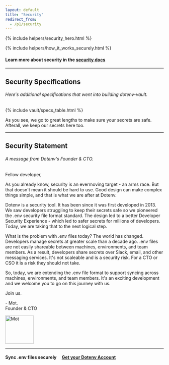 ```yaml
---
layout: default
title: "Security"
redirect_from:
  - /p1/security
---
```


{% include helpers/security_hero.html %}

<div class="container bg-dark bg-vault-image text-white shadow-sm">
  {% include helpers/how_it_works_securely.html %}
</div>

<div class="container bg-white shadow-sm rounded-bottom">
  <div class="row">
    <div class="col col-lg-10 offset-lg-1">
      <h4 class="text-center py-5 pb-3">Learn more about security in the <a href="/docs/security">security docs</a></h4>
      <div class="text-body-tertiary opacity-50"><hr/></div>
      <h2 class="mt-5 fw-bold text-center">Security Specifications</h2>
      <h6 class="text-center fw-normal mb-4">Here's additional specifications that went into building dotenv-vault.</h6>
      {% include vault/specs_table.html %}
      <p class="fw-bold">As you see, we go to great lengths to make sure your secrets are safe. Afterall, we keep our secrets here too.</p>
      <div class="text-body-tertiary opacity-50"><hr/></div>
    </div>
  </div>
  <div class="row">
    <div class="col col-lg-8 offset-lg-2">
      <h2 class="mt-5 fw-bold text-center">Security Statement</h2>
      <h6 class="text-center fw-normal mb-4">A message from Dotenv's Founder & CTO.</h6>
      <p>Fellow developer,</p>
      <p>As you already know, security is an evermoving target - an arms race. But that doesn't mean it should be hard to use. Good design can make complex things simple, and that is what we are after at Dotenv.</p>
      <p>Dotenv is a security tool. It has been since it was first developed in 2013. We saw developers struggling to keep their secrets safe so we pioneered the .env security file format standard. The design led to a better Developer Security Experience - which led to safer secrets for millions of developers. Today, we are taking that to the next logical step.</p>
      <p>What is the problem with .env files today? The world has changed. Developers manage secrets at greater scale than a decade ago. .env files are not easily shareable between machines, environments, and team members. As a result, developers share secrets over Slack, email, and other messaging services. It's not scaleable and is a security risk. For a CTO or CSO it is a risk they should not take.</p>
      <p>So, today, we are extending the .env file format to support syncing across machines, environments, and team members. It's an exciting development and we welcome you to go on this journey with us.</p>
      <p>Join us.</p>
      <p>- Mot.<br/>Founder & CTO</p>
      <img src="https://res.cloudinary.com/dotenv-org/image/upload/v1667973172/mot-dotenv_l00kth.png" width="90" alt="Mot"/>
    </div>
  </div>
  <div class="row">
    <div class="col">
      <div class="text-body-tertiary opacity-50"><hr/></div>
      <h4 class="fw-bold text-center py-4">
        Sync .env files securely&nbsp;&nbsp;&nbsp;&nbsp;
        <a class="btn btn-dark btn-sm" href="/signup">Get your Dotenv Account</a>
      </h4>
    </div>
  </div>
</div>
